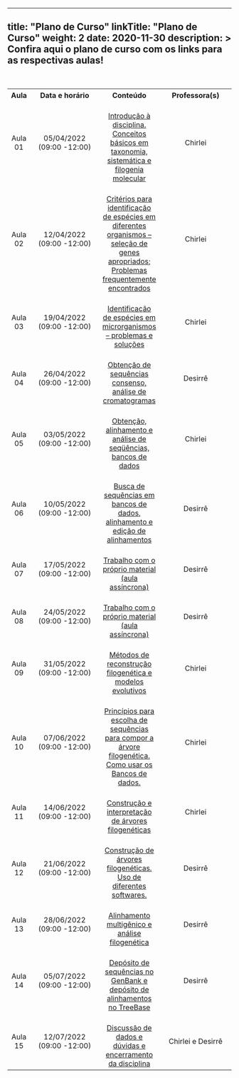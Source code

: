 
---
title: "Plano de Curso"
linkTitle: "Plano de Curso"
weight: 2
date: 2020-11-30
description: >
  Confira aqui o plano de curso com os links para as respectivas aulas!
---

<br>
<div align="center">
<table class="center" style="text-align:center; vertical-align:middle;">
  <tr>
    <th style="vertical-align:middle;"><strong>Aula</strong></th>
    <th style="vertical-align:middle;" width="210"><strong>Data e horário</strong></th>
	<th style="vertical-align:middle;"><strong>Conteúdo</strong></th>
	<th style="vertical-align:middle;" width="210"><strong>Professora(s)</strong></th>
  <tr>
  <td style="vertical-align:middle;">Aula 01</td>
  <td style="vertical-align:middle;">05/04/2022 <br>(09:00 -12:00)</td>
  <td style="vertical-align:middle;"><a href=""><br>Introdução à disciplina. Conceitos básicos em taxonomia, sistemática e filogenia molecular
<br></a></td>
  <td style="vertical-align:middle;">Chirlei</td>
  <tr>
  <td style="vertical-align:middle;">Aula 02</td>
  <td style="vertical-align:middle;">12/04/2022 <br>(09:00 -12:00)</td>
  <td style="vertical-align:middle;"><a href=""><br>Critérios para identificação de espécies em diferentes organismos – seleção de genes apropriados; Problemas frequentemente encontrados<br></a></td>
  <td style="vertical-align:middle;">Chirlei</td>
  <tr>
  <td style="vertical-align:middle;">Aula 03</td>
  <td style="vertical-align:middle;">19/04/2022 <br>(09:00 -12:00)</td>
  <td style="vertical-align:middle;"><a href=""><br>Identificação de espécies em microrganismos – problemas e soluções<br></a></td>
  <td style="vertical-align:middle;">Chirlei</td>
  <tr>
  <td style="vertical-align:middle;">Aula 04</td>
  <td style="vertical-align:middle;">26/04/2022 <br>(09:00 -12:00)</td>
  <td style="vertical-align:middle;"><a href=""><br>Obtenção de sequências consenso, análise de cromatogramas<br></a></td>
  <td style="vertical-align:middle;">Desirrê</td>
  <tr>
  <td style="vertical-align:middle;">Aula 05</td>
  <td style="vertical-align:middle;">03/05/2022 <br>(09:00 -12:00)</td>
  <td style="vertical-align:middle;"><a href=""><br>Obtenção, alinhamento e análise de seqüências, bancos de dados<br></a></td>
  <td style="vertical-align:middle;">Chirlei</td>
  <tr>
  <td style="vertical-align:middle;">Aula 06</td>
  <td style="vertical-align:middle;">10/05/2022 <br>(09:00 -12:00)</td>
  <td style="vertical-align:middle;"><br><a href="">Busca de sequências em bancos de dados, alinhamento e edição de alinhamentos</a><br></td>
  <td style="vertical-align:middle;">Desirrê</td>
  <tr>
  <td style="vertical-align:middle;">Aula 07</td>
  <td style="vertical-align:middle;">17/05/2022 <br>(09:00 -12:00)</td>
  <td style="vertical-align:middle;"><br><a href="">Trabalho com o próprio material (aula assíncrona)</a><br></td>
  <td style="vertical-align:middle;">Desirrê</td>
  <tr>
  <td style="vertical-align:middle;">Aula 08</td>
  <td style="vertical-align:middle;">24/05/2022 <br>(09:00 -12:00)</td>
  <td style="vertical-align:middle;"><br><a href="">Trabalho com o próprio material (aula assíncrona)</a><br></td>
  <td style="vertical-align:middle;">Desirrê</td>
  <tr>
  <td style="vertical-align:middle;">Aula 09</td>
  <td style="vertical-align:middle;">31/05/2022 <br>(09:00 -12:00)</td>
  <td style="vertical-align:middle;"><br><a href="">Métodos de reconstrução filogenética e modelos evolutivos</a><br></td>
  <td style="vertical-align:middle;">Chirlei</td>
  <tr>
  <td style="vertical-align:middle;">Aula 10</td>
  <td style="vertical-align:middle;">07/06/2022 <br>(09:00 -12:00)</td>
  <td style="vertical-align:middle;"><br><a href="">Princípios para escolha de sequências para compor a árvore filogenética. Como usar os Bancos de dados.</a><br></td>
  <td style="vertical-align:middle;">Chirlei</td>
  <tr>
  <td style="vertical-align:middle;">Aula 11</td>
  <td style="vertical-align:middle;">14/06/2022 <br>(09:00 -12:00)</td>
  <td style="vertical-align:middle;"><br><a href="">Construção e interpretação de árvores filogenéticas</a><br></td>
  <td style="vertical-align:middle;">Chirlei</td>
  <tr>
  <td style="vertical-align:middle;">Aula 12</td>
  <td style="vertical-align:middle;">21/06/2022 <br>(09:00 -12:00)</td>
  <td style="vertical-align:middle;"><br><a href="">Construção de árvores filogenéticas. Uso de diferentes softwares.</a><br></td>
  <td style="vertical-align:middle;">Desirrê</td>
  <tr>
  <td style="vertical-align:middle;">Aula 13</td>
  <td style="vertical-align:middle;">28/06/2022 <br>(09:00 -12:00)</td>
  <td style="vertical-align:middle;"><br><a href="">Alinhamento multigênico e análise filogenética</a><br></td>
  <td style="vertical-align:middle;">Desirrê</td>
  <tr>
  <td style="vertical-align:middle;">Aula 14</td>
  <td style="vertical-align:middle;">05/07/2022 <br>(09:00 -12:00)</td>
  <td style="vertical-align:middle;"><br><a href="">Depósito de sequências no GenBank e depósito de alinhamentos no TreeBase</a><br></td>
  <td style="vertical-align:middle;">Desirrê</td>
  <tr>
  <td style="vertical-align:middle;">Aula 15</td>
  <td style="vertical-align:middle;">12/07/2022 <br>(09:00 -12:00)</td>
  <td style="vertical-align:middle;"><br><a href="">Discussão de dados e dúvidas e encerramento da disciplina</a><br></td>
  <td style="vertical-align:middle;">Chirlei e Desirrê</td>
  </table>
  </div>

	
